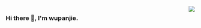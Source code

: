 <a href="https://github.com/wuapnjie">
  <img align="right" src="https://github-readme-stats.vercel.app/api?username=wuapnjie&title_color=222&text_color=333" />
</a>

### Hi there 👋, I'm wupanjie.

<!--
**wuapnjie/wuapnjie** is a ✨ _special_ ✨ repository because its `README.md` (this file) appears on your GitHub profile.

Here are some ideas to get you started:

- 🔭 I’m currently working on ...
- 🌱 I’m currently learning ...
- 👯 I’m looking to collaborate on ...
- 🤔 I’m looking for help with ...
- 💬 Ask me about ...
- 📫 How to reach me: ...
- 😄 Pronouns: ...
- ⚡ Fun fact: ...
-->
